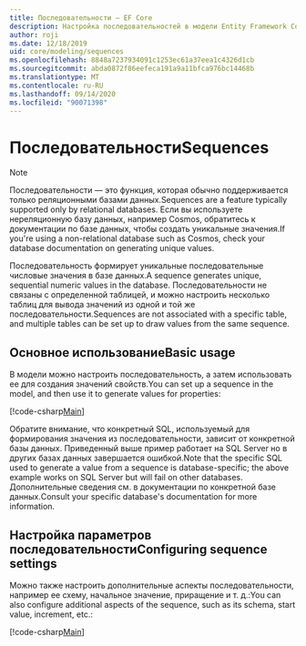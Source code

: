 ```yaml
---
title: Последовательности — EF Core
description: Настройка последовательностей в модели Entity Framework Core
author: roji
ms.date: 12/18/2019
uid: core/modeling/sequences
ms.openlocfilehash: 8848a7237934091c1253ec61a37eea1c4326d1cb
ms.sourcegitcommit: abda0872f86eefeca191a9a11bfca976bc14468b
ms.translationtype: MT
ms.contentlocale: ru-RU
ms.lasthandoff: 09/14/2020
ms.locfileid: "90071398"
---
```

# <a name="sequences"></a><span data-ttu-id="7eff0-103">Последовательности</span><span class="sxs-lookup"><span data-stu-id="7eff0-103">Sequences</span></span>

> [!NOTE]  
> <span data-ttu-id="7eff0-104">Последовательности — это функция, которая обычно поддерживается только реляционными базами данных.</span><span class="sxs-lookup"><span data-stu-id="7eff0-104">Sequences are a feature typically supported only by relational databases.</span></span> <span data-ttu-id="7eff0-105">Если вы используете нереляционную базу данных, например Cosmos, обратитесь к документации по базе данных, чтобы создать уникальные значения.</span><span class="sxs-lookup"><span data-stu-id="7eff0-105">If you're using a non-relational database such as Cosmos, check your database documentation on generating unique values.</span></span>

<span data-ttu-id="7eff0-106">Последовательность формирует уникальные последовательные числовые значения в базе данных.</span><span class="sxs-lookup"><span data-stu-id="7eff0-106">A sequence generates unique, sequential numeric values in the database.</span></span> <span data-ttu-id="7eff0-107">Последовательности не связаны с определенной таблицей, и можно настроить несколько таблиц для вывода значений из одной и той же последовательности.</span><span class="sxs-lookup"><span data-stu-id="7eff0-107">Sequences are not associated with a specific table, and multiple tables can be set up to draw values from the same sequence.</span></span>

## <a name="basic-usage"></a><span data-ttu-id="7eff0-108">Основное использование</span><span class="sxs-lookup"><span data-stu-id="7eff0-108">Basic usage</span></span>

<span data-ttu-id="7eff0-109">В модели можно настроить последовательность, а затем использовать ее для создания значений свойств.</span><span class="sxs-lookup"><span data-stu-id="7eff0-109">You can set up a sequence in the model, and then use it to generate values for properties:</span></span>

[!code-csharp[Main](../../../samples/core/Modeling/FluentAPI/Sequence.cs?name=Sequence&highlight=3,7)]

<span data-ttu-id="7eff0-110">Обратите внимание, что конкретный SQL, используемый для формирования значения из последовательности, зависит от конкретной базы данных. Приведенный выше пример работает на SQL Server но в других базах данных завершается ошибкой.</span><span class="sxs-lookup"><span data-stu-id="7eff0-110">Note that the specific SQL used to generate a value from a sequence is database-specific; the above example works on SQL Server but will fail on other databases.</span></span> <span data-ttu-id="7eff0-111">Дополнительные сведения см. в документации по конкретной базе данных.</span><span class="sxs-lookup"><span data-stu-id="7eff0-111">Consult your specific database's documentation for more information.</span></span>

## <a name="configuring-sequence-settings"></a><span data-ttu-id="7eff0-112">Настройка параметров последовательности</span><span class="sxs-lookup"><span data-stu-id="7eff0-112">Configuring sequence settings</span></span>

<span data-ttu-id="7eff0-113">Можно также настроить дополнительные аспекты последовательности, например ее схему, начальное значение, приращение и т. д.:</span><span class="sxs-lookup"><span data-stu-id="7eff0-113">You can also configure additional aspects of the sequence, such as its schema, start value, increment, etc.:</span></span>

[!code-csharp[Main](../../../samples/core/Modeling/FluentAPI/SequenceConfiguration.cs?name=SequenceConfiguration&highlight=3-5)]
